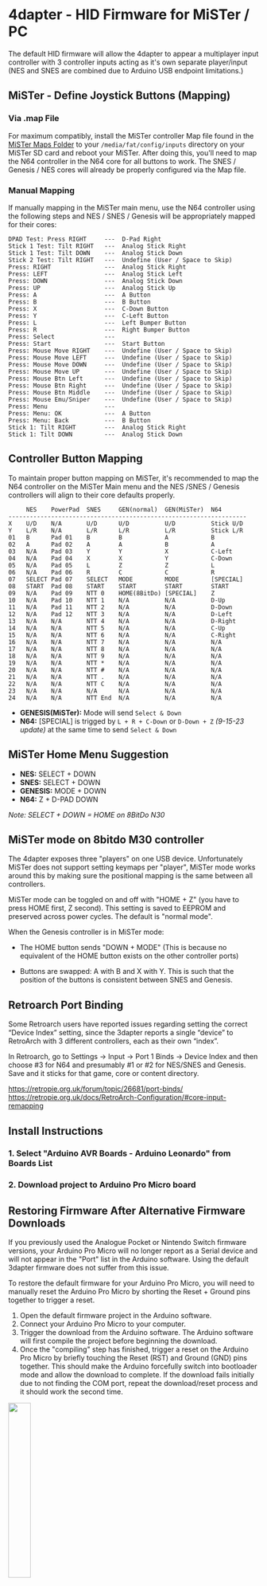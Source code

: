 # 4dapter - HID Firmware for MiSTer / PC

The default HID firmware will allow the 4dapter to appear a multiplayer input controller with 3 controller inputs acting as it's own separate player/input (NES and SNES are combined due to Arduino USB endpoint limitations.)


## MiSTer - Define Joystick Buttons (Mapping)

### Via .map File
For maximum compatibly, install the MiSTer controller Map file found in the [MiSTer Maps Folder](https://github.com/timville85/4dapter/tree/main/MiSTer%20Maps) to your `/media/fat/config/inputs` directory on your MiSTer SD card and reboot your MiSTer. After doing this, you'll need to map the N64 controller in the N64 core for all buttons to work. The SNES / Genesis / NES cores will already be properly configured via the Map file.

### Manual Mapping
If manually mapping in the MiSTer main menu, use the N64 controller using the following steps and NES / SNES / Genesis will be appropriately mapped for their cores:
```
DPAD Test: Press RIGHT     ---  D-Pad Right
Stick 1 Test: Tilt RIGHT   ---  Analog Stick Right
Stick 1 Test: Tilt DOWN    ---  Analog Stick Down
Stick 2 Test: Tilt RIGHT   ---  Undefine (User / Space to Skip)
Press: RIGHT               ---  Analog Stick Right
Press: LEFT                ---  Analog Stick Left
Press: DOWN                ---  Analog Stick Down
Press: UP                  ---  Analog Stick Up
Press: A                   ---  A Button
Press: B                   ---  B Button
Press: X                   ---  C-Down Button
Press: Y                   ---  C-Left Button
Press: L                   ---  Left Bumper Button
Press: R                   ---  Right Bumper Button
Press: Select              ---  
Press: Start               ---  Start Button
Press: Mouse Move RIGHT    ---  Undefine (User / Space to Skip)
Press: Mouse Move LEFT     ---  Undefine (User / Space to Skip)
Press: Mouse Move DOWN     ---  Undefine (User / Space to Skip)
Press: Mouse Move UP       ---  Undefine (User / Space to Skip)
Press: Mouse Btn Left      ---  Undefine (User / Space to Skip)
Press: Mouse Btn Right     ---  Undefine (User / Space to Skip)
Press: Mouse Btn Middle    ---  Undefine (User / Space to Skip)
Press: Mouse Emu/Sniper    ---  Undefine (User / Space to Skip)
Press: Menu                ---
Press: Menu: OK            ---  A Button
Press: Menu: Back          ---  B Button
Stick 1: Tilt RIGHT        ---  Analog Stick Right
Stick 1: Tilt DOWN         ---  Analog Stick Down
```

## Controller Button Mapping

To maintain proper button mapping on MiSTer, it's recommended to map the N64 controller on the MiSTer Main menu and the NES /SNES / Genesis controllers will align to their core defaults properly.

```
     NES    PowerPad  SNES     GEN(normal)  GEN(MiSTer)  N64
-------------------------------------------------------------------
X    U/D    N/A       U/D      U/D          U/D          Stick U/D
Y    L/R    N/A       L/R      L/R          L/R          Stick L/R
01   B      Pad 01    B        B            A            B
02   A      Pad 02    A        A            B            A
03   N/A    Pad 03    Y        Y            X            C-Left
04   N/A    Pad 04    X        X            Y            C-Down
05   N/A    Pad 05    L        Z            Z            L
06   N/A    Pad 06    R        C            C            R
07   SELECT Pad 07    SELECT   MODE         MODE         [SPECIAL]
08   START  Pad 08    START    START        START        START
09   N/A    Pad 09    NTT 0    HOME(8BitDo) [SPECIAL]    Z
10   N/A    Pad 10    NTT 1    N/A          N/A          D-Up
11   N/A    Pad 11    NTT 2    N/A          N/A          D-Down
12   N/A    Pad 12    NTT 3    N/A          N/A          D-Left
13   N/A    N/A       NTT 4    N/A          N/A          D-Right
14   N/A    N/A       NTT 5    N/A          N/A          C-Up
15   N/A    N/A       NTT 6    N/A          N/A          C-Right
16   N/A    N/A       NTT 7    N/A          N/A          N/A
17   N/A    N/A       NTT 8    N/A          N/A          N/A
18   N/A    N/A       NTT 9    N/A          N/A          N/A
19   N/A    N/A       NTT *    N/A          N/A          N/A
20   N/A    N/A       NTT #    N/A          N/A          N/A
21   N/A    N/A       NTT .    N/A          N/A          N/A
22   N/A    N/A       NTT C    N/A          N/A          N/A
23   N/A    N/A       N/A      N/A          N/A          N/A
24   N/A    N/A       NTT End  N/A          N/A          N/A
```
* **GENESIS(MiSTer):** Mode will send `Select & Down`
* **N64:** [SPECIAL] is trigged by `L + R + C-Down` or `D-Down + Z` _(9-15-23 update)_ at the same time to send `Select & Down`

## MiSTer Home Menu Suggestion
* **NES:** SELECT + DOWN
* **SNES:** SELECT + DOWN
* **GENESIS:** MODE + DOWN
* **N64:** Z + D-PAD DOWN

*Note: SELECT + DOWN = HOME on 8BitDo N30*

## MiSTer mode on 8bitdo M30 controller

The 4dapter exposes three "players" on one USB device.  Unfortunately MiSTer does not support setting keymaps per "player", MiSTer mode works around this by making sure the positional mapping is the same between all controllers.

MiSTer mode can be toggled on and off with "HOME + Z" (you have to press HOME first, Z second). This setting is saved to EEPROM and preserved across power cycles. The default is "normal mode".

When the Genesis controller is in MiSTer mode:

- The HOME button sends "DOWN + MODE" (This is because no equivalent of the HOME button exists on the other controller ports)

- Buttons are swapped: A with B and X with Y. This is such that the position of the buttons is consistent between SNES and Genesis.

## Retroarch Port Binding

Some Retroarch users have reported issues regarding setting the correct “Device Index” setting, since the 3dapter reports a single “device” to RetroArch with 3 different controllers, each as their own “index”.

In Retroarch, go to Settings → Input → Port 1 Binds → Device Index and then choose #3 for N64 and presumably #1 or #2 for NES/SNES and Genesis. Save and it sticks for that game, core or content directory.

https://retropie.org.uk/forum/topic/26681/port-binds/
https://retropie.org.uk/docs/RetroArch-Configuration/#core-input-remapping

## Install Instructions

### 1. Select "Arduino AVR Boards - Arduino Leonardo" from Boards List

### 2. Download project to Arduino Pro Micro board

## Restoring Firmware After Alternative Firmware Downloads

If you previously used the Analogue Pocket or Nintendo Switch firmware versions, your Arduino Pro Micro will no longer report as a Serial device and will not appear in the "Port" list in the Arduino software. Using the default 3dapter firmware does not suffer from this issue.

To restore the default firmware for your Arduino Pro Micro, you will need to manually reset the Arduino Pro Micro by shorting the Reset + Ground pins together to trigger a reset. 

1. Open the default firmware project in the Arduino software.
2. Connect your Arduino Pro Micro to your computer.
3. Trigger the download from the Arduino software. The Arduino software will first compile the project before beginning the download.
4. Once the "compiling" step has finished, trigger a reset on the Arduino Pro Micro by briefly touching the Reset (RST) and Ground (GND) pins together. This should make the Arduino forcefully switch into bootloader mode and allow the download to complete. If the download fails initially due to not finding the COM port, repeat the download/reset process and it should work the second time.

<img src="https://github.com/timville85/TripleController/assets/31223405/b407d6e9-23bf-4204-840a-c814300fc317" width=30% height=30%>
